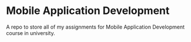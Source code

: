 # Mobile Application Development
A repo to store all of my assignments for Mobile Application Development course in university.
